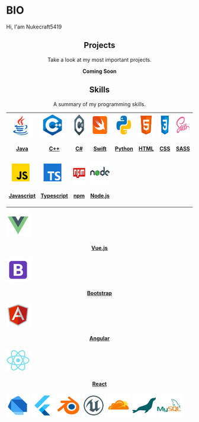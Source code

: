 # BIO

Hi, I'am Nukecraft5419

<h2 align="center">Projects</h2>
<p align="center">Take a look at my most important projects.</p>
<p align="center"><b>Coming Soon</b></p>

<h2 align="center">Skills</h2>
<p align="center">A summary of my programming skills.</p>

<p align="center">
<table width="auto">
  <tr>
    <td>
    <a href="" target="_blank" align="center" align="center">
    <img src='https://raw.githubusercontent.com/Nukecraft5419/Nukecraft5419/master/skills/java.png' height='64px'/>
    <h4>Java</h4>
    </a>
    </td>
    <td>
    <a href="" target="_blank" align="center" align="center">
    <img src='https://raw.githubusercontent.com/Nukecraft5419/Nukecraft5419/master/skills/c++.png' height='64px'/>
    <h4>C++</h4>
    </a>
    </td>
    <td>
    <a href="" target="_blank" align="center">
    <img src='https://raw.githubusercontent.com/Nukecraft5419/Nukecraft5419/master/skills/c-sharp.png' height='64px'/>
    <h4>C#</h4>
    </a>
    </td>
    <td>
    <a href="" target="_blank" align="center">
    <img src='https://raw.githubusercontent.com/Nukecraft5419/Nukecraft5419/master/skills/swift.png' height='64px'/>
    <h4>Swift</h4>
    </a>
    </td>
    <td>
    <a href="" target="_blank" align="center">
    <img src='https://raw.githubusercontent.com/Nukecraft5419/Nukecraft5419/master/skills/python.png' height='64px'/>
    <h4>Python</h4>
    </a>
    </td>
    <td>
    <a href="" target="_blank" align="center">
    <img src='https://raw.githubusercontent.com/Nukecraft5419/Nukecraft5419/master/skills/html.png' height='64px'/>
    <h4>HTML</h4>
    </a>
    </td>
    <td>
    <a href="" target="_blank" align="center">
    <img src='https://raw.githubusercontent.com/Nukecraft5419/Nukecraft5419/master/skills/css3.png' height='64px'/>
    <h4>CSS</h4>
    </a>
    </td>
    <td>
    <a href="" target="_blank" align="center">
    <img src='https://raw.githubusercontent.com/Nukecraft5419/Nukecraft5419/master/skills/sass.png' height='64px'/>
    <h4>SASS</h4>
    </a>
    </td>
    <tr>
    <td>
    <a href="" target="_blank" align="center">
    <img src='https://raw.githubusercontent.com/Nukecraft5419/Nukecraft5419/master/skills/javascript.png' height='64px'/>
    <h4>Javascript</h4>
    <a>
    </td>
    <td>
    <a href="" target="_blank" align="center">
    <img src='https://raw.githubusercontent.com/Nukecraft5419/Nukecraft5419/master/skills/typescript.png' height='64px'/>
    <h4>Typescript</h4>
    <a>
    </td>
    <td>
    <a href="" target="_blank" align="center">
    <img src='https://raw.githubusercontent.com/Nukecraft5419/Nukecraft5419/master/skills/npm.png' height='64px'/>
    <h4>npm</h4>
    <a>
    </td>
    <td>
    <a href="" target="_blank" align="center">
    <img src='https://raw.githubusercontent.com/Nukecraft5419/Nukecraft5419/master/skills/nodejs.png' height='64px'/>
    <h4>Node.js</h4>
    <a>
    </td>
    </tr>
</table>

<a href="" target="_blank" align="center">
<img src='https://raw.githubusercontent.com/Nukecraft5419/Nukecraft5419/master/skills/vuejs.png' height='64px'/>
<h4>Vue.js</h4>
<a>
<a href="https://getbootstrap.com" target="_blank" align="center">
<img src='https://raw.githubusercontent.com/Nukecraft5419/Nukecraft5419/master/skills/bootstrap.png' height='64px'/>
<h4>Bootstrap</h4>
</a>
<a href="https://angular.io" target="_blank" align="center">
<img src='https://raw.githubusercontent.com/Nukecraft5419/Nukecraft5419/master/skills/angularjs.png' height='64px'/>
<h4>Angular</h4>
</a>
<a href="https://reactjs.org" target="_blank" align="center">
<img src='https://raw.githubusercontent.com/Nukecraft5419/Nukecraft5419/master/skills/react.png' height='64px'/>
<h4>React</h4>
</a>
<img src='https://raw.githubusercontent.com/Nukecraft5419/Nukecraft5419/master/skills/dart.png' height='64px'/>
<img src='https://raw.githubusercontent.com/Nukecraft5419/Nukecraft5419/master/skills/flutter.png' height='64px'/>
<img src='https://raw.githubusercontent.com/Nukecraft5419/Nukecraft5419/master/skills/blender.png' height='64px'/>
<img src='https://raw.githubusercontent.com/Nukecraft5419/Nukecraft5419/master/skills/unreal-engine.png' height='64px'/>
<img src='https://raw.githubusercontent.com/Nukecraft5419/Nukecraft5419/master/skills/cloudflare.png' height='64px'/>
<img src='https://raw.githubusercontent.com/Nukecraft5419/Nukecraft5419/master/skills/mariadb.png' height='64px'/>
<img src='https://raw.githubusercontent.com/Nukecraft5419/Nukecraft5419/master/skills/mysql.png' height='64px'/>
</p>
